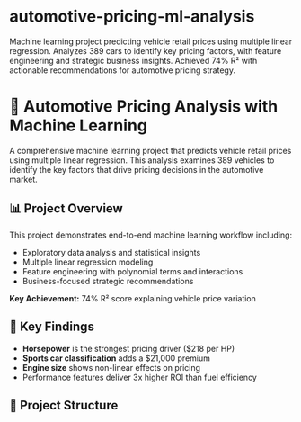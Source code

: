 # automotive-pricing-ml-analysis
Machine learning project predicting vehicle retail prices using multiple linear regression. Analyzes 389 cars to identify key pricing factors, with feature engineering and strategic business insights. Achieved 74% R² with actionable recommendations for automotive pricing strategy.

# 🚗 Automotive Pricing Analysis with Machine Learning

A comprehensive machine learning project that predicts vehicle retail prices using multiple linear regression. This analysis examines 389 vehicles to identify the key factors that drive pricing decisions in the automotive market.

## 📊 Project Overview

This project demonstrates end-to-end machine learning workflow including:
- Exploratory data analysis and statistical insights
- Multiple linear regression modeling
- Feature engineering with polynomial terms and interactions
- Business-focused strategic recommendations

**Key Achievement:** 74% R² score explaining vehicle price variation

## 🎯 Key Findings

- **Horsepower** is the strongest pricing driver ($218 per HP)
- **Sports car classification** adds a $21,000 premium
- **Engine size** shows non-linear effects on pricing
- Performance features deliver 3x higher ROI than fuel efficiency

## 📁 Project Structure

